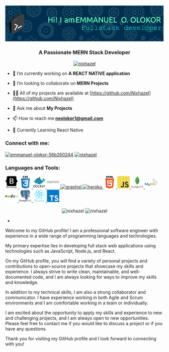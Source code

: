![Header](./github-header-image1.png)

<h3 align="center">A Passionate MERN Stack Developer</h3>

<p align="center"> <a href="https://github.com/ryo-ma/github-profile-trophy"><img src="https://github-profile-trophy.vercel.app/?username=nixhazel" alt="nixhazel" /></a> </p>

- 🔭 I’m currently working on **A REACT NATIVE application**

- 👯 I’m looking to collaborate on **MERN Projects**

- 👨‍💻 All of my projects are available at [https://github.com/Nixhazel](https://github.com/Nixhazel)

- 💬 Ask me about **My Projects**

- 📫 How to reach me **neolokor1@gmail.com**

- 📱 Currently Learning React Native 

<h3 align="left">Connect with me:</h3>
<p align="left">
<a href="https://linkedin.com/in/emmanuel-olokor-56b260244" target="blank"><img align="center" src="https://raw.githubusercontent.com/rahuldkjain/github-profile-readme-generator/master/src/images/icons/Social/linked-in-alt.svg" alt="emmanuel-olokor-56b260244" height="30" width="40" /></a>
<a href="https://instagram.com/nixhazel" target="blank"><img align="center" src="https://raw.githubusercontent.com/rahuldkjain/github-profile-readme-generator/master/src/images/icons/Social/instagram.svg" alt="nixhazel" height="30" width="40" /></a>
</p>

<h3 align="left">Languages and Tools:</h3>
<p align="left"> <a href="https://getbootstrap.com" target="_blank" rel="noreferrer"> <img src="https://raw.githubusercontent.com/devicons/devicon/master/icons/bootstrap/bootstrap-plain-wordmark.svg" alt="bootstrap" width="40" height="40"/> </a> <a href="https://www.w3schools.com/css/" target="_blank" rel="noreferrer"> <img src="https://raw.githubusercontent.com/devicons/devicon/master/icons/css3/css3-original-wordmark.svg" alt="css3" width="40" height="40"/> </a> <a href="https://www.docker.com/" target="_blank" rel="noreferrer"> <img src="https://raw.githubusercontent.com/devicons/devicon/master/icons/docker/docker-original-wordmark.svg" alt="docker" width="40" height="40"/> </a> <a href="https://expressjs.com" target="_blank" rel="noreferrer"> <img src="https://raw.githubusercontent.com/devicons/devicon/master/icons/express/express-original-wordmark.svg" alt="express" width="40" height="40"/> </a> <a href="https://graphql.org" target="_blank" rel="noreferrer"> <img src="https://www.vectorlogo.zone/logos/graphql/graphql-icon.svg" alt="graphql" width="40" height="40"/> </a> <a href="https://heroku.com" target="_blank" rel="noreferrer"> <img src="https://www.vectorlogo.zone/logos/heroku/heroku-icon.svg" alt="heroku" width="40" height="40"/> </a> <a href="https://www.w3.org/html/" target="_blank" rel="noreferrer"> <img src="https://raw.githubusercontent.com/devicons/devicon/master/icons/html5/html5-original-wordmark.svg" alt="html5" width="40" height="40"/> </a> <a href="https://developer.mozilla.org/en-US/docs/Web/JavaScript" target="_blank" rel="noreferrer"> <img src="https://raw.githubusercontent.com/devicons/devicon/master/icons/javascript/javascript-original.svg" alt="javascript" width="40" height="40"/> </a> <a href="https://www.mongodb.com/" target="_blank" rel="noreferrer"> <img src="https://raw.githubusercontent.com/devicons/devicon/master/icons/mongodb/mongodb-original-wordmark.svg" alt="mongodb" width="40" height="40"/> </a> <a href="https://www.mysql.com/" target="_blank" rel="noreferrer"> <img src="https://raw.githubusercontent.com/devicons/devicon/master/icons/mysql/mysql-original-wordmark.svg" alt="mysql" width="40" height="40"/> </a> <a href="https://nodejs.org" target="_blank" rel="noreferrer"> <img src="https://raw.githubusercontent.com/devicons/devicon/master/icons/nodejs/nodejs-original-wordmark.svg" alt="nodejs" width="40" height="40"/> </a> <a href="https://www.postgresql.org" target="_blank" rel="noreferrer"> <img src="https://raw.githubusercontent.com/devicons/devicon/master/icons/postgresql/postgresql-original-wordmark.svg" alt="postgresql" width="40" height="40"/> </a> <a href="https://reactjs.org/" target="_blank" rel="noreferrer"> <img src="https://raw.githubusercontent.com/devicons/devicon/master/icons/react/react-original-wordmark.svg" alt="react" width="40" height="40"/> </a> <a href="https://www.typescriptlang.org/" target="_blank" rel="noreferrer"> <img src="https://raw.githubusercontent.com/devicons/devicon/master/icons/typescript/typescript-original.svg" alt="typescript" width="40" height="40"/> </a> </p>

<p align="center">
  <img align="center" height="180em" width="400em" src="https://github-readme-stats.vercel.app/api?username=nixhazel&show_icons=true&locale=en" alt="nixhazel" />
<img align="center" height="200em" width="400em" src="https://github-readme-streak-stats.herokuapp.com/?user=nixhazel&" alt="nixhazel" />
</p>




- 
Welcome to my GitHub profile! I am a professional software engineer with experience in a wide range of programming languages and technologies.<br>

My primary expertise lies in developing full stack web applications using technologies such as JavaScript, Node.js, and React.<br> 

On my GitHub profile, you will find a variety of personal projects and contributions to open-source projects that showcase my skills and experience. I always strive to write clean, maintainable, and well-documented code, and I am always looking for ways to improve my skills and knowledge.<br>

In addition to my technical skills, I am also a strong collaborator and communicator. I have experience working in both Agile and Scrum environments and I am comfortable working in a team or individually.

I am excited about the opportunity to apply my skills and experience to new and challenging projects, and I am always open to new opportunities. Please feel free to contact me if you would like to discuss a project or if you have any questions.

Thank you for visiting my GitHub profile and I look forward to connecting with you!


